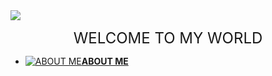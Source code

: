 <img src="http://www.freepngimg.com/download/networking/1-2-networking-free-download-png.png">
<p align="center">
<font size="+2">
WELCOME TO MY WORLD
</font>
</p>



- [![ABOUT ME](https://cdn2.iconfinder.com/data/icons/picol-vector/32/data_privacy-32.png )**ABOUT ME**](aboutme)

